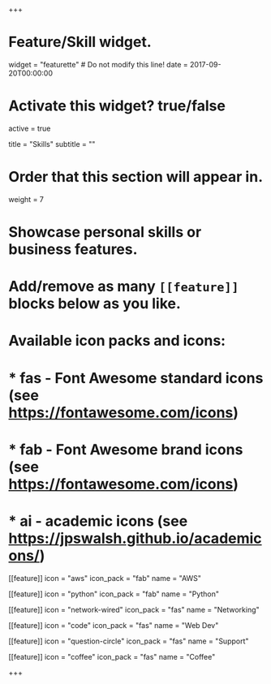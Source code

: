 +++
# Feature/Skill widget.
widget = "featurette"  # Do not modify this line!
date = 2017-09-20T00:00:00

# Activate this widget? true/false
active = true

title = "Skills"
subtitle = ""

# Order that this section will appear in.
weight = 7

# Showcase personal skills or business features.
# 
# Add/remove as many `[[feature]]` blocks below as you like.
# 
# Available icon packs and icons:
# * fas - Font Awesome standard icons (see https://fontawesome.com/icons)
# * fab - Font Awesome brand icons (see https://fontawesome.com/icons)
# * ai - academic icons (see https://jpswalsh.github.io/academicons/)

[[feature]]
  icon = "aws"
  icon_pack = "fab"
  name = "AWS"

[[feature]]
  icon = "python"
  icon_pack = "fab"
  name = "Python"

[[feature]]
  icon = "network-wired"
  icon_pack = "fas"
  name = "Networking"

[[feature]]
  icon = "code"
  icon_pack = "fas"
  name = "Web Dev"

[[feature]]
  icon = "question-circle"
  icon_pack = "fas"
  name = "Support"

[[feature]]
  icon = "coffee"
  icon_pack = "fas"
  name = "Coffee"

+++

